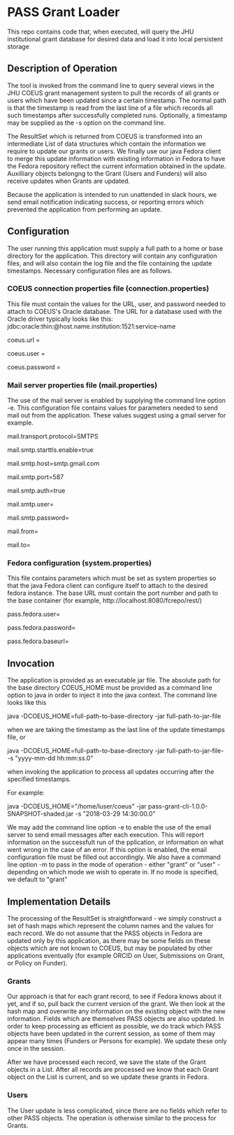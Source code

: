 # PASS Grant Loader
This repo contains code that, when executed, will query the JHU institutional grant database for desired data and load
it into local persistent storage

## Description of Operation
The tool is invoked from the command line to query several views in 
the JHU COEUS grant management system to pull the records of all 
grants or users which have been updated since a certain timestamp. The normal path
is that the timestamp is read from the last line of a file which 
records all such timestamps after successfully completed runs. 
Optionally, a timestamp may be supplied as the -s option on the command line.

The ResultSet which is returned from COEUS is transformed into an intermediate List
of data structures which contain the information we require to update our grants or users.
We finally use our java Fedora client to merge this update information with existing 
information in Fedora to have the Fedora repository reflect the current information obtained
in the update. Auxilliary objects belongng to the Grant (Users and Funders)
will also receive updates when Grants are updated.

Because the application is intended to run unattended in slack hours, we
send email notification indicating success, or reporting errors which prevented the 
application from performing an update.

## Configuration
The user running this application must supply a full path to a home
or base directory for the application. This directory will contain any 
configuration files, and will also contain the log file and the file containing the 
update timestamps. Necessary configuration files are as follows.

### COEUS connection properties file (connection.properties)
This file must contain the values for the URL, user, and password needed to
attach to COEUS's Oracle database. The URL for a database used with the Oracle driver typically looks like 
this: jdbc:oracle:thin:@host.name.institution:1521:service-name

coeus.url = 

coeus.user = 

coeus.password =

### Mail server properties file (mail.properties)
The use of the mail server is enabled by supplying the command line option -e.
This configuration file contains values for parameters needed to send mail out from the application.
These values suggest using a gmail server for example.

mail.transport.protocol=SMTPS

mail.smtp.starttls.enable=true

mail.smtp.host=smtp.gmail.com

mail.smtp.port=587

mail.smtp.auth=true

mail.smtp.user=

mail.smtp.password=

mail.from=

mail.to=

### Fedora configuration (system.properties)
This file contains parameters which must be set as system properties so that  the java Fedora client 
can configure itself to attach to the desired fedora instance. The base URL must contain
the port number and path to the base container (for example, http://localhost:8080/fcrepo/rest/)

pass.fedora.user=

pass.fedora.password=

pass.fedora.baseurl=

## Invocation
The application is provided as an executable jar file. The absolute path for the base directory COEUS_HOME must be provided as a command line
option to java in order to inject it into the java context. The command line looks like this

java -DCOEUS_HOME=full-path-to-base-directory -jar full-path-to-jar-file 

when we are taking the timestamp as the last line of the update timestamps file, or 

java -DCOEUS_HOME=full-path-to-base-directory -jar full-path-to-jar-file- -s "yyyy-mm-dd hh:mm:ss.0"

when invoking the application to process all updates occurring after the specified timestamps.

For example:

 java -DCOEUS_HOME="/home/luser/coeus" -jar pass-grant-cli-1.0.0-SNAPSHOT-shaded.jar -s "2018-03-29 14:30:00.0"
 
We may add the command line option -e to enable the use of the email server to send email messages after
each execution. This will report information on the successfult run of the pplication, or information
on what went wrong in the case of an error. If this option is enabled, the email configuration file
must be filled out accordingly. We also have a command line option -m to pass in the mode of operation -
either "grant" or "user" - depending on which mode we wish to operate in. If no mode is specified, we default to "grant"

## Implementation Details
The processing of the ResultSet is straightforward - we simply construct a set of hash maps which represent the
column names and the values for each record. We do not assume that the PASS objects in Fedora are updated 
only by this application, as there may be some fields on these objects which are not known to COEUS, but 
may be populated by other applications eventually (for example ORCID on User, Submissions on Grant, or Policy on Funder).

### Grants
Our approach is that for each grant record, to see if Fedora knows about it yet, and if so, pull back the current version
of the grant. We then look at the hash map and overwrite any information on the existing object with the new 
information. Fields which are themselves PASS objects are also updated. In order to keep processing as efficient
as possible, we do track which PASS objects have been updated in the current session, as some of them may 
appear many times (Funders or Persons for example). We update these only once in the session.

After we have processed each record, we save the state of the Grant objects in a List. After all records 
are processed we know that each Grant object on the List is current, and so we update these grants in Fedora.

### Users
The User update is less complicated, since there are no fields which refer to other PASS objects. The operation is otherwise
similar to the process for Grants.




